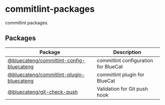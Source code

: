 # commitlint-packages

commitlint packages.

## Packages

| Package                                                     | Description                          |
| ----------------------------------------------------------- | ------------------------------------ |
| [@bluecateng/commitlint-config-bluecateng](packages/config) | commitlint configuration for BlueCat |
| [@bluecateng/commitlint-plugin-bluecateng](packages/plugin) | commitlint plugin for BlueCat        |
| [@bluecateng/git-check-push](packages/push)                 | Validation for Git push hook         |
